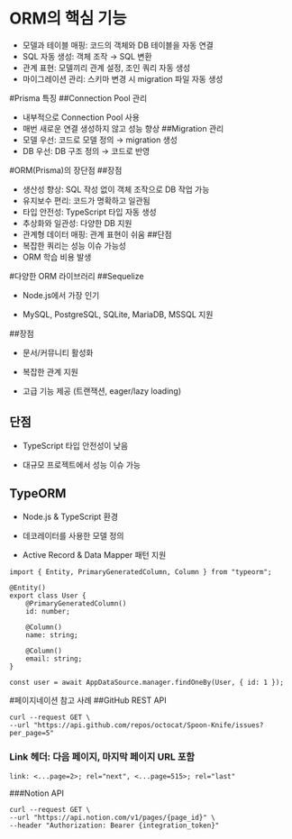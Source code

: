 # ORM의 핵심 기능
- 모델과 테이블 매핑: 코드의 객체와 DB 테이블을 자동 연결
- SQL 자동 생성: 객체 조작 → SQL 변환
- 관계 표현: 모델끼리 관계 설정, 조인 쿼리 자동 생성
- 마이그레이션 관리: 스키마 변경 시 migration 파일 자동 생성

#Prisma 특징
##Connection Pool 관리
- 내부적으로 Connection Pool 사용
- 매번 새로운 연결 생성하지 않고 성능 향상
##Migration 관리
- 모델 우선: 코드로 모델 정의 → migration 생성
- DB 우선: DB 구조 정의 → 코드로 반영

#ORM(Prisma)의 장단점
##장점
- 생산성 향상: SQL 작성 없이 객체 조작으로 DB 작업 가능
- 유지보수 편리: 코드가 명확하고 일관됨
- 타입 안전성: TypeScript 타입 자동 생성
- 추상화와 일관성: 다양한 DB 지원
- 관계형 데이터 매핑: 관계 표현이 쉬움
##단점
- 복잡한 쿼리는 성능 이슈 가능성
- ORM 학습 비용 발생

#다양한 ORM 라이브러리
##Sequelize
- Node.js에서 가장 인기

- MySQL, PostgreSQL, SQLite, MariaDB, MSSQL 지원

##장점

- 문서/커뮤니티 활성화

- 복잡한 관계 지원

- 고급 기능 제공 (트랜잭션, eager/lazy loading)

## 단점

- TypeScript 타입 안전성이 낮음

- 대규모 프로젝트에서 성능 이슈 가능

## TypeORM
- Node.js & TypeScript 환경

- 데코레이터를 사용한 모델 정의

- Active Record & Data Mapper 패턴 지원
```
import { Entity, PrimaryGeneratedColumn, Column } from "typeorm";

@Entity()
export class User {
    @PrimaryGeneratedColumn()
    id: number;

    @Column()
    name: string;

    @Column()
    email: string;
}

const user = await AppDataSource.manager.findOneBy(User, { id: 1 });
```
#페이지네이션 참고 사례
##GitHub REST API
```
curl --request GET \
--url "https://api.github.com/repos/octocat/Spoon-Knife/issues?per_page=5"

```
### Link 헤더: 다음 페이지, 마지막 페이지 URL 포함
```
link: <...page=2>; rel="next", <...page=515>; rel="last"

```

###Notion API
```
curl --request GET \
--url "https://api.notion.com/v1/pages/{page_id}" \
--header "Authorization: Bearer {integration_token}"

```